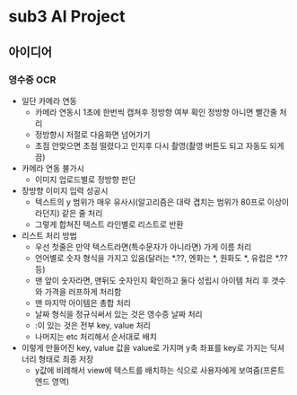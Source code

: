 # sub3 AI Project

## 아이디어

### 영수증 OCR 

- 일단 카메라 연동
  - 카메라 연동시 1초에 한번씩 캡쳐후 정방향 여부 확인 정방향 아니면 빨간줄 처리
  - 정방향시 저절로 다음화면 넘어가기
  - 초점 안맞으면 초점 떨렸다고 인지후 다시 촬영(촬영 버튼도 되고 자동도 되게끔)
- 카메라 연동 불가시
  - 이미지 업로드별로 정방향 판단
- 장방향 이미지 입력 성공시
  - 텍스트의 y 범위가 매우 유사시(알고리즘은 대략 겹치는 범위가 80프로 이상이라던지) 같은 줄 처리
  - 그렇게 합쳐진 텍스트 라인별로 리스트로 반환
- 리스트 처리 방법
  - 우선 첫줄은 만약 텍스트라면(특수문자가 아니라면) 가게 이름 처리
  - 언어별로 숫자 형식을 가지고 있음(달러는 *.??, 엔화는 *, 원화도 *, 유럽은 *.?? 등)
  - 맨 앞이 숫자라면, 맨뒤도 숫자인지 확인하고 둘다 성립시 아이템 처리 후 갯수와 가격을 러프하게 처리함
  - 맨 마지막 아이템은 총합 처리
  - 날짜 형식을 정규식써서 있는 것은 영수증 날짜 처리
  - :이 있는 것은 전부 key, value 처리
  - 나머지는 etc 처리해서 순서대로 배치
- 이렇게 만들어진 key, value 값을 value로 가지며 y축 좌표를 key로 가지는 딕셔너리 형태로 최종 저장
  - y값에 비례해서 view에 텍스트를 배치하는 식으로 사용자에게 보여줌(프론트엔드 영역)

